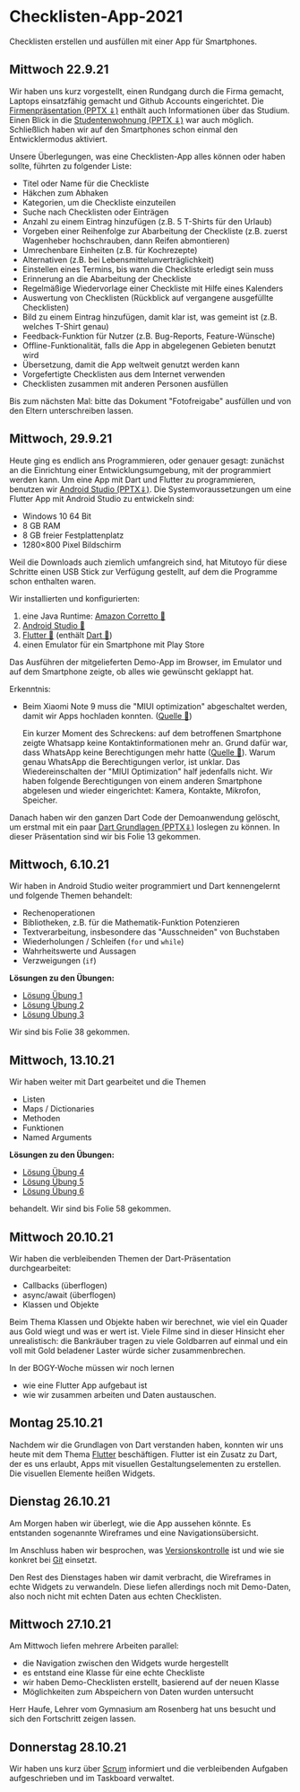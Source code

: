 # Checklisten-App-2021
Checklisten erstellen und ausfüllen mit einer App für Smartphones.

## Mittwoch 22.9.21

Wir haben uns kurz vorgestellt, einen Rundgang durch die Firma gemacht, Laptops einsatzfähig gemacht und Github Accounts eingerichtet. Die [Firmenpräsentation (PPTX ⇓)](Firmenpräsentation.pptx) enthält auch Informationen über das Studium. Einen Blick in die [Studentenwohnung (PPTX ⇓)](Studentenwohnung.pptx) war auch möglich. Schließlich haben wir auf den Smartphones schon einmal den Entwicklermodus aktiviert.

Unsere Überlegungen, was eine Checklisten-App alles können oder haben sollte, führten zu folgender Liste:

* Titel oder Name für die Checkliste
* Häkchen zum Abhaken
* Kategorien, um die Checkliste einzuteilen
* Suche nach Checklisten oder Einträgen
* Anzahl zu einem Eintrag hinzufügen (z.B. 5 T-Shirts für den Urlaub)
* Vorgeben einer Reihenfolge zur Abarbeitung der Checkliste (z.B. zuerst Wagenheber hochschrauben, dann Reifen abmontieren)
* Umrechenbare Einheiten (z.B. für Kochrezepte)
* Alternativen (z.B. bei Lebensmittelunverträglichkeit)
* Einstellen eines Termins, bis wann die Checkliste erledigt sein muss
* Erinnerung an die Abarbeitung der Checkliste
* Regelmäßige Wiedervorlage einer Checkliste mit Hilfe eines Kalenders
* Auswertung von Checklisten (Rückblick auf vergangene ausgefüllte Checklisten)
* Bild zu einem Eintrag hinzufügen, damit klar ist, was gemeint ist (z.B. welches T-Shirt genau)
* Feedback-Funktion für Nutzer (z.B. Bug-Reports, Feature-Wünsche)
* Offline-Funktionalität, falls die App in abgelegenen Gebieten benutzt wird
* Übersetzung, damit die App weltweit genutzt werden kann
* Vorgefertigte Checklisten aus dem Internet verwenden
* Checklisten zusammen mit anderen Personen ausfüllen

Bis zum nächsten Mal: bitte das Dokument "Fotofreigabe" ausfüllen und von den Eltern unterschreiben lassen.

## Mittwoch, 29.9.21

Heute ging es endlich ans Programmieren, oder genauer gesagt: zunächst an die Einrichtung einer Entwicklungsumgebung, mit der programmiert werden kann. Um eine App mit Dart und Flutter zu programmieren, benutzen wir [Android Studio (PPTX⇓)](AndroidStudio.pptx). Die Systemvoraussetzungen um eine Flutter App mit Android Studio zu entwickeln sind:

* Windows 10 64 Bit
* 8 GB RAM
* 8 GB freier Festplattenplatz
* 1280×800 Pixel Bildschirm

Weil die Downloads auch ziemlich umfangreich sind, hat Mitutoyo für diese Schritte einen USB Stick zur Verfügung gestellt, auf dem die Programme schon enthalten waren.

Wir installierten und konfigurierten:

1. eine Java Runtime: [Amazon Corretto 🔗](https://docs.aws.amazon.com/corretto/index.html)
2. [Android Studio 🔗](https://developer.android.com/studio)
3. [Flutter 🔗](https://flutter.dev/) (enthält [Dart 🔗](https://dart.dev/))
4. einen Emulator für ein Smartphone mit Play Store

Das Ausführen der mitgelieferten Demo-App im Browser, im Emulator und auf dem Smartphone zeigte, ob alles wie gewünscht geklappt hat. 

Erkenntnis:

* Beim Xiaomi Note 9 muss die "MIUI optimization" abgeschaltet werden, damit wir Apps hochladen konnten. ([Quelle 🔗](https://stackoverflow.com/questions/47239251/install-failed-user-restricted-android-studio-using-redmi-4-device))

  Ein kurzer Moment des Schreckens: auf dem betroffenen Smartphone zeigte Whatsapp keine Kontaktinformationen mehr an. Grund dafür war, dass WhatsApp keine Berechtigungen mehr hatte ([Quelle 🔗](https://www.reddit.com/r/Xiaomi/comments/8c84f5/whatsapp_not_showing_contact_names/)). Warum genau WhatsApp die Berechtigungen verlor, ist unklar. Das Wiedereinschalten der "MIUI Optimization" half jedenfalls nicht. Wir haben folgende Berechtigungen von einem anderen Smartphone abgelesen und wieder eingerichtet: Kamera, Kontakte, Mikrofon, Speicher.

Danach haben wir den ganzen Dart Code der Demoanwendung gelöscht, um erstmal mit ein paar [Dart Grundlagen (PPTX⇓)](Dart.pptx) loslegen zu können. In dieser Präsentation sind wir bis Folie 13 gekommen.

## Mittwoch, 6.10.21

Wir haben in Android Studio weiter programmiert und Dart kennengelernt und folgende Themen behandelt:

* Rechenoperationen
* Bibliotheken, z.B. für die Mathematik-Funktion Potenzieren
* Textverarbeitung, insbesondere das "Ausschneiden" von Buchstaben
* Wiederholungen / Schleifen (`for` und `while`)
* Wahrheitswerte und Aussagen
* Verzweigungen (`if`)

**Lösungen zu den Übungen:**

* [Lösung Übung 1](https://dartpad.dev/?id=bc2ccef0f3caaa3444577838340cb746&null_safety=true)
* [Lösung Übung 2](https://dartpad.dev/?id=600212c3180ea97c91c25899fe08fe32&null_safety=true)
* [Lösung Übung 3](https://dartpad.dev/?id=275d13381ca893879be2b6f6b82559e2&null_safety=true)

Wir sind bis Folie 38 gekommen.

## Mittwoch, 13.10.21

Wir haben weiter mit Dart gearbeitet und die Themen

* Listen
* Maps / Dictionaries
* Methoden
* Funktionen
* Named Arguments

**Lösungen zu den Übungen:**

* [Lösung Übung 4](https://dartpad.dev/?id=04925f332c8e728abda1d6fda4b5a6cf&null_safety=true)
* [Lösung Übung 5](https://dartpad.dev/?id=f3bd95f6690db01d8301e8e478d8d198&null_safety=true)
* [Lösung Übung 6](https://dartpad.dev/?id=0f4e3f00594a88e8da99956803acd726&null_safety=true)

behandelt. Wir sind bis Folie 58 gekommen.

## Mittwoch 20.10.21

Wir haben die verbleibenden Themen der Dart-Präsentation durchgearbeitet:

* Callbacks (überflogen)
* async/await (überflogen)
* Klassen und Objekte

Beim Thema Klassen und Objekte haben wir berechnet, wie viel ein Quader aus Gold wiegt und was er wert ist. Viele Filme sind in dieser Hinsicht eher unrealistisch: die Bankräuber tragen zu viele Goldbarren auf einmal und ein voll mit Gold beladener Laster würde sicher zusammenbrechen.

In der BOGY-Woche müssen wir noch lernen

* wie eine Flutter App aufgebaut ist
* wie wir zusammen arbeiten und Daten austauschen.

## Montag 25.10.21

Nachdem wir die Grundlagen von Dart verstanden haben, konnten wir uns heute mit dem Thema [Flutter](Flutter.pptx) beschäftigen. Flutter ist ein Zusatz zu Dart, der es uns erlaubt, Apps mit visuellen Gestaltungselementen zu erstellen. Die visuellen Elemente heißen Widgets.

## Dienstag 26.10.21

Am Morgen haben wir überlegt, wie die App aussehen könnte. Es entstanden sogenannte Wireframes und eine Navigationsübersicht.

Im Anschluss haben wir besprochen, was [Versionskontrolle](Versionskontrolle.pptx) ist und wie sie konkret bei [Git](GitWindows.pptx) einsetzt.

Den Rest des Dienstages haben wir damit verbracht, die Wireframes in echte Widgets zu verwandeln. Diese liefen allerdings noch mit Demo-Daten, also noch nicht mit echten Daten aus echten Checklisten.

## Mittwoch 27.10.21

Am Mittwoch liefen mehrere Arbeiten parallel:

* die Navigation zwischen den Widgets wurde hergestellt
* es entstand eine Klasse für eine echte Checkliste
* wir haben Demo-Checklisten erstellt, basierend auf der neuen Klasse
* Möglichkeiten zum Abspeichern von Daten wurden untersucht

Herr Haufe, Lehrer vom Gymnasium am Rosenberg hat uns besucht und sich den Fortschritt zeigen lassen.

## Donnerstag 28.10.21

Wir haben uns kurz über [Scrum](Scrum.pptx) informiert und die verbleibenden Aufgaben aufgeschrieben und im Taskboard verwaltet.
